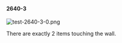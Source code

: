 #### 2640-3
![test-2640-3-0.png](https://github.com/lil-lab/nlvr/raw/master/nlvr/test/images/1/test-2640-3-0.png "test-2640-3-0.png")

There are exactly 2 items touching the wall.